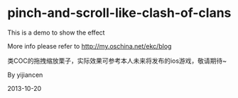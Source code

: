 pinch-and-scroll-like-clash-of-clans
====================================

This is a demo to show the effect

More info please refer to http://my.oschina.net/ekc/blog

类COC的拖拽缩放栗子，实际效果可参考本人未来将发布的ios游戏，敬请期待~

By yijiancen

2013-10-20

